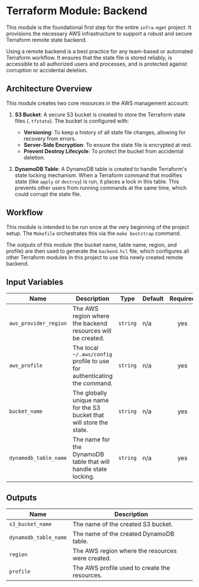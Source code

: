 # Terraform Module: Backend

This module is the foundational first step for the entire `infra-mgmt` project. It provisions the necessary AWS infrastructure to support a robust and secure Terraform remote state backend.

Using a remote backend is a best practice for any team-based or automated Terraform workflow. It ensures that the state file is stored reliably, is accessible to all authorized users and processes, and is protected against corruption or accidental deletion.

## Architecture Overview

This module creates two core resources in the AWS management account:

1.  **S3 Bucket**: A secure S3 bucket is created to store the Terraform state files (`.tfstate`). The bucket is configured with:
    -   **Versioning**: To keep a history of all state file changes, allowing for recovery from errors.
    -   **Server-Side Encryption**: To ensure the state file is encrypted at rest.
    -   **Prevent Destroy Lifecycle**: To protect the bucket from accidental deletion.

2.  **DynamoDB Table**: A DynamoDB table is created to handle Terraform's state locking mechanism. When a Terraform command that modifies state (like `apply` or `destroy`) is run, it places a lock in this table. This prevents other users from running commands at the same time, which could corrupt the state file.

## Workflow

This module is intended to be run once at the very beginning of the project setup. The `Makefile` orchestrates this via the `make bootstrap` command.

The outputs of this module (the bucket name, table name, region, and profile) are then used to generate the `backend.hcl` file, which configures all other Terraform modules in this project to use this newly created remote backend.

## Input Variables

| Name                  | Description                                                              | Type     | Default | Required |
| --------------------- | ------------------------------------------------------------------------ | -------- | ------- | :------: |
| `aws_provider_region` | The AWS region where the backend resources will be created.              | `string` | n/a     |   yes    |
| `aws_profile`         | The local `~/.aws/config` profile to use for authenticating the command. | `string` | n/a     |   yes    |
| `bucket_name`         | The globally unique name for the S3 bucket that will store the state.    | `string` | n/a     |   yes    |
| `dynamodb_table_name` | The name for the DynamoDB table that will handle state locking.          | `string` | n/a     |   yes    |

## Outputs

| Name                | Description                                                              |
| ------------------- | ------------------------------------------------------------------------ |
| `s3_bucket_name`    | The name of the created S3 bucket.                                       |
| `dynamodb_table_name` | The name of the created DynamoDB table.                                  |
| `region`            | The AWS region where the resources were created.                         |
| `profile`           | The AWS profile used to create the resources.                            |
